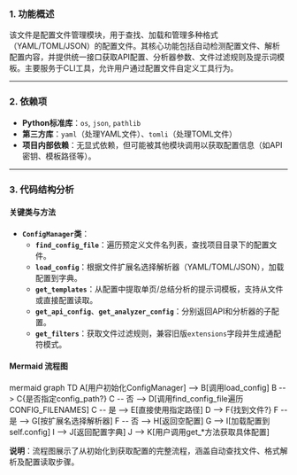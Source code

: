 ### 1. 功能概述  
该文件是配置文件管理模块，用于查找、加载和管理多种格式（YAML/TOML/JSON）的配置文件。其核心功能包括自动检测配置文件、解析配置内容，并提供统一接口获取API配置、分析器参数、文件过滤规则及提示词模板。主要服务于CLI工具，允许用户通过配置文件自定义工具行为。

---

### 2. 依赖项  
- **Python标准库**：`os`, `json`, `pathlib`  
- **第三方库**：`yaml`（处理YAML文件）、`tomli`（处理TOML文件）  
- **项目内部依赖**：无显式依赖，但可能被其他模块调用以获取配置信息（如API密钥、模板路径等）。

---

### 3. 代码结构分析  

#### 关键类与方法  
- **`ConfigManager`类**：  
  - **`find_config_file`**：遍历预定义文件名列表，查找项目目录下的配置文件。  
  - **`load_config`**：根据文件扩展名选择解析器（YAML/TOML/JSON），加载配置到字典。  
  - **`get_templates`**：从配置中提取单页/总结分析的提示词模板，支持从文件或直接配置读取。  
  - **`get_api_config`**、**`get_analyzer_config`**：分别返回API和分析器的子配置。  
  - **`get_filters`**：获取文件过滤规则，兼容旧版`extensions`字段并生成通配符模式。  

#### Mermaid 流程图  
mermaid
graph TD
    A[用户初始化ConfigManager] --> B[调用load_config]
    B --> C{是否指定config_path?}
    C -- 否 --> D[调用find_config_file遍历CONFIG_FILENAMES]
    C -- 是 --> E[直接使用指定路径]
    D --> F{找到文件?}
    F -- 是 --> G[按扩展名选择解析器]
    F -- 否 --> H[返回空配置]
    G --> I[加载配置到self.config]
    I --> J[返回配置字典]
    J --> K[用户调用get_*方法获取具体配置]
  
**说明**：流程图展示了从初始化到获取配置的完整流程，涵盖自动查找文件、格式解析及配置读取步骤。